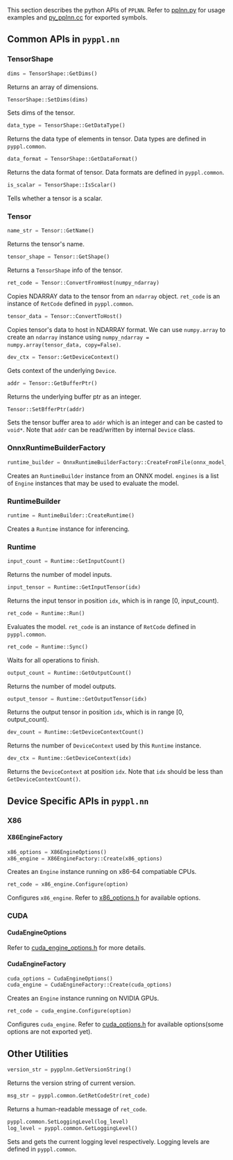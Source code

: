 This section describes the python APIs of `PPLNN`. Refer to [pplnn.py](../../tools/pplnn.py) for usage examples and [py_pplnn.cc](../../python/py_pplnn.cc) for exported symbols.

## Common APIs in `pyppl.nn`

### TensorShape

```python
dims = TensorShape::GetDims()
```

Returns an array of dimensions.

```python
TensorShape::SetDims(dims)
```

Sets dims of the tensor.

```python
data_type = TensorShape::GetDataType()
```

Returns the data type of elements in tensor. Data types are defined in `pyppl.common`.

```python
data_format = TensorShape::GetDataFormat()
```

Returns the data format of tensor. Data formats are defined in `pyppl.common`.

```python
is_scalar = TensorShape::IsScalar()
```

Tells whether a tensor is a scalar.

### Tensor

```python
name_str = Tensor::GetName()
```

Returns the tensor's name.

```python
tensor_shape = Tensor::GetShape()
```

Returns a `TensorShape` info of the tensor.

```python
ret_code = Tensor::ConvertFromHost(numpy_ndarray)
```

Copies NDARRAY data to the tensor from an `ndarray` object. `ret_code` is an instance of `RetCode` defined in `pyppl.common`.

```python
tensor_data = Tensor::ConvertToHost()
```

Copies tensor's data to host in NDARRAY format. We can use `numpy.array` to create an `ndarray` instance using `numpy_ndarray = numpy.array(tensor_data, copy=False)`.

```python
dev_ctx = Tensor::GetDeviceContext()
```

Gets context of the underlying `Device`.

```python
addr = Tensor::GetBufferPtr()
```

Returns the underlying buffer ptr as an integer.

```python
Tensor::SetBfferPtr(addr)
```

Sets the tensor buffer area to `addr` which is an integer and can be casted to `void*`. Note that `addr` can be read/written by internal `Device` class.

### OnnxRuntimeBuilderFactory

```python
runtime_builder = OnnxRuntimeBuilderFactory::CreateFromFile(onnx_model_file, engines)
```

Creates an `RuntimeBuilder` instance from an ONNX model. `engines` is a list of `Engine` instances that may be used to evaluate the model.

### RuntimeBuilder

```python
runtime = RuntimeBuilder::CreateRuntime()
```

Creates a `Runtime` instance for inferencing.

### Runtime

```python
input_count = Runtime::GetInputCount()
```

Returns the number of model inputs.

```python
input_tensor = Runtime::GetInputTensor(idx)
```

Returns the input tensor in position `idx`, which is in range [0, input_count).

```python
ret_code = Runtime::Run()
```

Evaluates the model. `ret_code` is an instance of `RetCode` defined in `pyppl.common`.

```python
ret_code = Runtime::Sync()
```

Waits for all operations to finish.

```python
output_count = Runtime::GetOutputCount()
```

Returns the number of model outputs.

```python
output_tensor = Runtime::GetOutputTensor(idx)
```

Returns the output tensor in position `idx`, which is in range [0, output_count).

```python
dev_count = Runtime::GetDeviceContextCount()
```

Returns the number of `DeviceContext` used by this `Runtime` instance.

```python
dev_ctx = Runtime::GetDeviceContext(idx)
```

Returns the `DeviceContext` at position `idx`. Note that `idx` should be less than `GetDeviceContextCount()`.

## Device Specific APIs in `pyppl.nn`

### X86

#### X86EngineFactory

```python
x86_options = X86EngineOptions()
x86_engine = X86EngineFactory::Create(x86_options)
```

Creates an `Engine` instance running on x86-64 compatiable CPUs.

```python
ret_code = x86_engine.Configure(option)
```

Configures `x86_engine`. Refer to [x86_options.h](../../include/ppl/nn/engines/x86/x86_options.h) for available options.

### CUDA

#### CudaEngineOptions

Refer to [cuda_engine_options.h](../../include/ppl/nn/engines/cuda/cuda_engine_options.h) for more details.

#### CudaEngineFactory

```python
cuda_options = CudaEngineOptions()
cuda_engine = CudaEngineFactory::Create(cuda_options)
```

Creates an `Engine` instance running on NVIDIA GPUs.

```python
ret_code = cuda_engine.Configure(option)
```

Configures `cuda_engine`. Refer to [cuda_options.h](../../include/ppl/nn/engines/cuda/cuda_options.h) for available options(some options are not exported yet).

## Other Utilities

```python
version_str = pypplnn.GetVersionString()
```

Returns the version string of current version.

```python
msg_str = pyppl.common.GetRetCodeStr(ret_code)
```

Returns a human-readable message of `ret_code`.

```python
pyppl.common.SetLoggingLevel(log_level)
log_level = pyppl.common.GetLoggingLevel()
```

Sets and gets the current logging level respectively. Logging levels are defined in `pyppl.common`.
